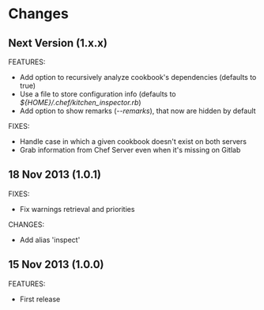 Changes
==
Next Version (1.x.x)
--

FEATURES:

* Add option to recursively analyze cookbook's dependencies (defaults to true)
* Use a file to store configuration info (defaults to *${HOME}/.chef/kitchen_inspector.rb*)
* Add option to show remarks (*--remarks*), that now are hidden by default

FIXES:

* Handle case in which a given cookbook doesn't exist on both servers
* Grab information from Chef Server even when it's missing on Gitlab

18 Nov 2013 (1.0.1)
--

FIXES:

* Fix warnings retrieval and priorities

CHANGES:

* Add alias 'inspect'

15 Nov 2013 (1.0.0)
--

FEATURES:

* First release